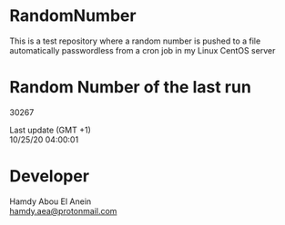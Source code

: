 # RandomNumber    
This is a test repository where a random number is pushed to a file automatically passwordless from a cron job in my Linux CentOS server    
# Random Number of the last run   
30267
      
Last update (GMT +1)    
10/25/20 04:00:01
# Developer    
Hamdy Abou El Anein   
hamdy.aea@protonmail.com
